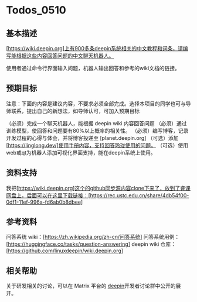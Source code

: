 # Todos_0510

## 基本描述

[https://wiki.deepin.org]上有900多条deepin系统相关的中文教程和词条，请编写能根据这些内容回答问题的中文聊天机器人。

使用者通过命令行界面输入问题，机器人输出回答和参考的wiki文档的链接。

## 预期目标

注意：下面的内容是建议内容，不要求必须全部完成。选择本项目的同学也可与导师联系，提出自己的新想法，如导师认可，可加入预期目标

（必须）完成一个聊天机器人，能根据 deepin wiki 内容回答问题
（必须）通过训练模型，使回答和问题要有80%以上概率的相关性。
（必须）编写博客，记录开发过程的心得与体会，并将博客投递至 [planet.deepin.org]
（可选）添加 [https://linglong.dev/]使用手册内容，支持回答玲珑使用的问题。
（可选）使用web或qt为机器人添加可视化界面支持，能在deepin系统上使用。

## 资料支持

我把[https://wiki.deepin.org]这个的github同步源内容clone下来了，放到了睿课网盘上，后面可以在这里下载链接：[https://rec.ustc.edu.cn/share/4db54f00-0df1-11ef-996a-fd6ab0b8dbee]

## 参考资料

问答系统 wiki：[https://zh.wikipedia.org/zh-cn/问答系统]
问答系统用例：[https://huggingface.co/tasks/question-answering]
deepin wiki 仓库：[https://github.com/linuxdeepin/wiki.deepin.org]

## 相关帮助

关于研发相关的讨论，可以在 Matrix 平台的 [deepin](https://wiki.deepin.org/zh/%E5%BE%85%E5%88%86%E7%B1%BB/02_%E6%8C%89%E8%BD%AF%E4%BB%B6%E5%8A%9F%E8%83%BD%E5%88%92%E5%88%86/01_%E6%99%AE%E9%80%9A%E7%94%A8%E6%88%B7%E5%B8%B8%E7%94%A8%E8%BD%AF%E4%BB%B6%E4%BB%8B%E7%BB%8D/05_%E7%BD%91%E7%BB%9C_%E9%82%AE%E4%BB%B6_%E5%8D%B3%E6%97%B6%E9%80%9A%E8%AE%AF_%E4%BC%9A%E8%AE%AE_%E8%BF%9C%E7%A8%8B%E6%8E%A7%E5%88%B6/%E5%8D%B3%E6%97%B6%E9%80%9A%E8%AE%AF/Matrix)开发者讨论群中公开的展开。
